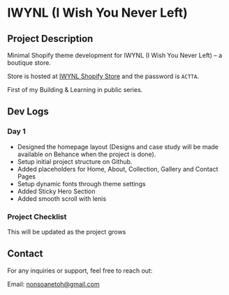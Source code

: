 # IWYNL (I Wish You Never Left)

## Project Description

Minimal Shopify theme development for IWYNL (I Wish You Never Left) – a boutique store.

Store is hosted at [IWYNL Shopify Store](https://iwynl.myshopify.com) and the password is `ACTTA`.

First of my Building & Learning in public series.

## Dev Logs

### Day 1

- Designed the homepage layout (Designs and case study will be made available on Behance when the project is done).
- Setup initial project structure on Github.
- Added placeholders for Home, About, Collection, Gallery and Contact Pages
- Setup dynamic fonts through theme settings
- Added Sticky Hero Section
- Added smooth scroll with lenis

### Project Checklist

This will be updated as the project grows

## Contact

For any inquiries or support, feel free to reach out:

Email: [nonsoanetoh@gmail.com](mailto:nonsoanetoh@gmail.com)
